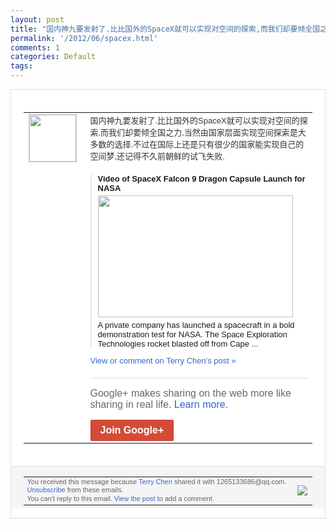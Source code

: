 ```yaml
---
layout: post
title: "国内神九要发射了.比比国外的SpaceX就可以实现对空间的探索,而我们却要倾全国之..."
permalink: '/2012/06/spacex.html'
comments: 1
categories: Default
tags: 
---
```

<div style="border:solid 1px #dfdfdf;color:#686868;font:13px Arial"><div style="background-color:#fff;padding:20px;"><table cellpadding="0" cellspacing="0"><tr><td style="padding-right:15px;vertical-align:top"><a href="https://plus.google.com/_/notifications/ngemlink?&amp;emid=CPjzj6PJ0rACFSpRcAodNRMAAA&amp;path=%2F108643996575278738906&amp;dt=1339843307373"><img height="75" src="https://lh3.googleusercontent.com/-KKRGTyJ5Bl0/AAAAAAAAAAI/AAAAAAAAEEY/jllxqER5dCk/s75-c-k-a/photo.jpg" style="border:solid 1px #cccccc;" width="75"/></a></td><td style="width:578px;color:#333;font:13px Arial;vertical-align:top;"><div style="padding-bottom:10px">国内神九要发射了.比比国外的SpaceX<wbr/>就可以实现对空间的探索,而我们却要倾全国<wbr/>之力,当然由国家层面实现空间探索是大多数<wbr/>的选择.不过在国际上还是只有很少的国家能<wbr/>实现自己的空间梦,还记得不久前朝鲜的试飞<wbr/>失败.</div><div style="margin-top:10px;padding-left:10px; border-left:2px solid #EAEAEA"><span style="margin-right:5px"><div style="margin-bottom:4px;font-weight:bold"><a href="https://plus.google.com/_/notifications/ngemlink?&amp;emid=CPjzj6PJ0rACFSpRcAodNRMAAA&amp;path=%2F108643996575278738906%2Fposts%2F3DvpDtNhtt9%3Fgpinv%3DAMIXal-hNAoqlacpJeDNAJptegoH-vH9363V24UEjsY3uKHjlISKT-5YCTaQtIFtV41fZGlPD2iXTH30yTSbObHHVBSPpdZMHRJr40oxyAcc6LLftM6h9zQ&amp;dt=1339843307373" style="zSoyz;text-decoration:none">Video of SpaceX Falcon 9 Dragon Capsule Launch for NASA</a></div><a href="https://plus.google.com/_/notifications/ngemlink?&amp;emid=CPjzj6PJ0rACFSpRcAodNRMAAA&amp;path=%2F108643996575278738906%2Fposts%2F3DvpDtNhtt9%3Fgpinv%3DAMIXal-hNAoqlacpJeDNAJptegoH-vH9363V24UEjsY3uKHjlISKT-5YCTaQtIFtV41fZGlPD2iXTH30yTSbObHHVBSPpdZMHRJr40oxyAcc6LLftM6h9zQ&amp;dt=1339843307373" style="zSoyz"><img border="0" src="https://images3-focus-opensocial.googleusercontent.com/gadgets/proxy?url=https://ytimg.googleusercontent.com/vi/cNeev7dkdWw/hqdefault.jpg&amp;container=focus&amp;gadget=a&amp;rewriteMime=image/*&amp;refresh=31536000&amp;resize_h=195" style="width:312px;height:195px;display:block"/></a><div style="margin:5px 0 12px 0"><a href="http://www.youtube.com/v/cNeev7dkdWw&amp;hl=en&amp;fs=1&amp;autoplay=1" style="zSoyz;text-decoration:none">A private company has launched a spacecraft in a bold demonstration test for NASA. The Space Exploration Technologies rocket blasted off from Cape ...</a></div></span></div><a href="https://plus.google.com/_/notifications/ngemlink?&amp;emid=CPjzj6PJ0rACFSpRcAodNRMAAA&amp;path=%2F108643996575278738906%2Fposts%2F3DvpDtNhtt9%3Fgpinv%3DAMIXal-hNAoqlacpJeDNAJptegoH-vH9363V24UEjsY3uKHjlISKT-5YCTaQtIFtV41fZGlPD2iXTH30yTSbObHHVBSPpdZMHRJr40oxyAcc6LLftM6h9zQ&amp;dt=1339843307373" style="color:#3366CC;text-decoration:none;">View or comment on Terry Chen's post »</a><div style="margin-top:20px;border-top:solid 1px #dfdfdf"><div style="padding:15px 0;color:#686868;font:16px Arial;">Google+ makes sharing on the web more like sharing in real life. <a href="http://www.google.com/+/learnmore/" style="color:#3366CC;text-decoration:none;">Learn more</a>.</div><a href="https://plus.google.com/_/notifications/ngemlink?&amp;emid=CPjzj6PJ0rACFSpRcAodNRMAAA&amp;path=%2F%3Fgpinv%3DAMIXal-hNAoqlacpJeDNAJptegoH-vH9363V24UEjsY3uKHjlISKT-5YCTaQtIFtV41fZGlPD2iXTH30yTSbObHHVBSPpdZMHRJr40oxyAcc6LLftM6h9zQ&amp;dt=1339843307373" style="display:inline-block;padding:7px 15px;background-color:#d44b38; color:#fff;font-size:16px; font-weight:bold;border-radius:2px;border:solid 1px #c43b28; white-space:nowrap;text-decoration:none">Join Google+</a></div></td></tr></table></div><div style="border-top:solid 1px #dfdfdf;padding:0 20px; background-color:#f5f5f5"><table cellpadding="0" cellspacing="0" style="height:50px"><tbody><tr><td style="vertical-align:middle;width:100%; color:#636363;font:11px Arial; line-height:120%">You received this message because <a href="https://plus.google.com/_/notifications/ngemlink?&amp;emid=CPjzj6PJ0rACFSpRcAodNRMAAA&amp;path=%2F108643996575278738906%3Fgpinv%3DAMIXal-hNAoqlacpJeDNAJptegoH-vH9363V24UEjsY3uKHjlISKT-5YCTaQtIFtV41fZGlPD2iXTH30yTSbObHHVBSPpdZMHRJr40oxyAcc6LLftM6h9zQ&amp;dt=1339843307373" style="color:#3366CC;text-decoration:none;">Terry Chen</a> shared it with 1265133686@qq.com. <a href="https://plus.google.com/_/notifications/ngemlink?&amp;emid=CPjzj6PJ0rACFSpRcAodNRMAAA&amp;path=%2F_%2Fnonplus%2Femailsettings%3Fgpinv%3DAMIXal-hNAoqlacpJeDNAJptegoH-vH9363V24UEjsY3uKHjlISKT-5YCTaQtIFtV41fZGlPD2iXTH30yTSbObHHVBSPpdZMHRJr40oxyAcc6LLftM6h9zQ%26est%3DADH5u8UppqHKvGlXIpZqQwXEmQ_tAI3v1Jyb12Wme4o25LfiLjr8NFZYzfr1kRIug9QjqlOtcry2v_gN7M00EjV5pGEoT0ycioL7JkNg77EOASZtIUaKZj2lB2heIlcqbrOkE_tlSmK3&amp;dt=1339843307373" style="color:#3366CC;text-decoration:none;">Unsubscribe</a> from these emails.<br/>You can't reply to this email. <a href="https://plus.google.com/_/notifications/ngemlink?&amp;emid=CPjzj6PJ0rACFSpRcAodNRMAAA&amp;path=%2F108643996575278738906%2Fposts%2F3DvpDtNhtt9%3Fgpinv%3DAMIXal-hNAoqlacpJeDNAJptegoH-vH9363V24UEjsY3uKHjlISKT-5YCTaQtIFtV41fZGlPD2iXTH30yTSbObHHVBSPpdZMHRJr40oxyAcc6LLftM6h9zQ&amp;dt=1339843307373" style="color:#3366CC;text-decoration:none;">View the post</a> to add a comment.<br/></td><td><img src="https://ssl.gstatic.com/s2/oz/images/notifications/logo/google-plus-6617a72bb36cc548861652780c9e6ff1.png"/></td></tr></tbody></table></div></div>